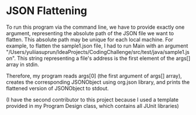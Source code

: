 # JSON Flattening
To run this program via the command line, we have to provide exactly one argument, representing the absolute path of the JSON file we want to flatten.
This absolute path may be unique for each local machine. 
For example, to flatten the sample1.json file, I had to run Main with an argument "/Users/yuliiasuprun/IdeaProjects/CodingChallenge/src/test/java/sample1.json".
This string representing a file's address is the first element of the args[] array in stdin. 

Therefore, my program reads args[0] (the first argument of args[] array), creates the corresponding JSONObject using org.json library, and 
prints the flattened version of JSONObject to stdout.

(I have the second contributor to this project because I used a template provided in my Program Design class, which contains all JUnit libraries)
